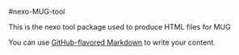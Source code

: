 #nexo-MUG-tool

This is the nexo tool package used to produce HTML files for MUG 


You can use
[GitHub-flavored Markdown](https://guides.github.com/features/mastering-markdown/)
to write your content.